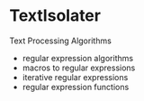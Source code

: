 # TextIsolater
Text Processing Algorithms

* regular expression algorithms
* macros to regular expressions
* iterative regular expressions
* regular expression functions
